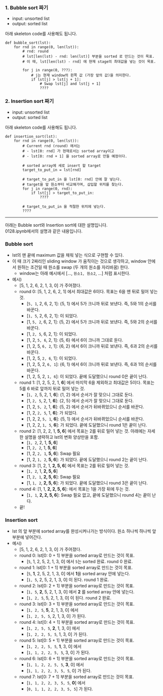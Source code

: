 ### 1. Bubble sort 짜기
- input: unsorted list
- output: sorted list

아래 skeleton code를 사용해도 됩니다.
```
def bubble_sort(lst):
    for rnd in range(0, len(lst)):
        # rnd: round
        # lst[len(lst) - rnd: len(lst)] 부분을 sorted 로 만드는 것이 목표.
        # 이 때, lst[len(lst) - rnd] 에 현재 stage의 최대값을 넣는 것이 목표.
        
        for j in range(0, ???):
            # j는 현재 window의 왼쪽 값 (가장 앞의 값)을 의미한다.            
            if lst[j] > lst[j + 1]:
                # Swap lst[j] and lst[j + 1]
                ????
```

### 2. Insertion sort 짜기
- input: unsorted list
- output: sorted list

아래 skeleton code를 사용해도 됩니다.
```
def insertion_sort(lst):
    for rnd in range(0, len(lst)):
        # Current rnd (round) 에서는
        # - lst[0: rnd] 가 현재로서는 sorted array이고
        # - lst[0: rnd + 1] 을 sorted array로 만들 예정이다.
        
        # sorted array에 새로 insert 할 target
        target_to_put_in = lst[rnd]
        
        # target_to_put_in 을 lst[0: rnd] 안에 잘 넣는다.
        # target을 앞 원소부터 비교해가며, 삽입할 위치를 찾는다.
        for j in range(0, rnd):
            if lst[j] > target_to_put_in:
                ????
        
        # target_to_put_in 을 적절한 위치에 넣는다.
        ????
```


***
아래는 Bubble sort와 Insertion sort에 대한 설명입니다.<br>
0128.ipynb에서의 설명과 같은 내용입니다.<br>

### Bubble sort
- lst의 맨 끝에 maximum 값을 채워 넣는 식으로 구현할 수 있다.
- 이 때 크기 2짜리인 sliding window 가 움직이는 것으로 생각하고, window 안에서 원하는 조건일 때 원소를 swap (두 개의 원소를 자리바꿈) 한다.
    - window는 아래 예시에서 [..., ```원소1, 원소2```, ...] 처럼 표시한다.
- 예시) 
    + [5, 1, 2, 6, 2, 1, 3, 0] 가 주어졌다. 
    + round 0: [5, 1, 2, 6, 2, 1] 에서 최대값은 6이다. 목표는 6을 맨 뒤로 밀어 넣는 것.
        * [```5, 1```, 2, 6, 2, 1]: {5, 1} 에서 5가 크니까 뒤로 보낸다. 즉, 5와 1의 순서를 바꾼다.
        * [```1, 5```, 2, 6, 2, 1]: 이 되었다.
        * [1, ```5, 2```, 6, 2, 1]: {5, 2} 에서 5가 크니까 뒤로 보낸다. 즉, 5와 2의 순서를 바꾼다.
        * [1, ```2, 5```, 6, 2, 1]: 이 되었다.
        * [1, 2, ```5, 6```, 2, 1]: {5, 6} 에서 6이 크니까 그대로 둔다.
        * [1, 2, 5, ```6, 2```, 1]: {6, 2} 에서 6이 크니까 뒤로 보낸다. 즉, 6과 2의 순서를 바꾼다.
        * [1, 2, 5, ```2, 6```, 1]: 이 되었다.
        * [1, 2, 5, 2, ```6, 1```]: {6, 1} 에서 6이 크니까 뒤로 보낸다. 즉, 6과 1의 순서를 바꾼다.
        * [1, 2, 5, 2, ```1, 6```]: 이 되었다. 끝에 도달했으니 round 0은 끝이 난다.
    + round 1: [1, 2, 5, 2, 1, **6**] 에서 마지막 6을 제외하고 최대값은 5이다. 목표는 5를 6 바로 앞까지 뒤로 밀어 넣는 것.
        * [```1, 2```, 5, 2, 1, **6**]: {1, 2} 에서 순서가 잘 맞으니 그대로 둔다.
        * [1, ```2, 5```, 2, 1, **6**]: {2, 5} 에서 순서가 잘 맞으니 그대로 둔다.
        * [1, 2, ```5, 2```, 1, **6**]: {5, 2} 에서 순서가 뒤바뀌었으니 순서를 바꾼다.
        * [1, 2, ```2, 5```, 1, **6**]: 가 되었다.
        * [1, 2, 2, ```5, 1```, **6**]: {5, 1} 에서 순서가 뒤바뀌었으니 순서를 바꾼다.
        * [1, 2, 2, ```1, 5```, **6**]: 가 되었다. 끝에 도달했으니 round 1은 끝이 난다.
    + round 2: [1, 2, 2, 1, **5, 6**] 에서 목표는 2를 뒤로 밀어 넣는 것. 아래에는 자세한 설명을 생략하고 lst의 변화 양상만을 포함. 
        * [```1, 2```, 2, 1, **5, 6**]
        * [1, ```2, 2```, 1, **5, 6**]
        * [1, 2, ```2, 1```, **5, 6**]: Swap 필요
        * [1, 2, ```1, 2```, **5, 6**]: 가 되었다. 끝에 도달했으니 round 2는 끝이 난다.
    + round 3: [1, 2, 1, **2, 5, 6**] 에서 목표는 2를 뒤로 밀어 넣는 것.
        * [```1, 2```, 1, **2, 5, 6**]
        * [1, ```2, 1```, **2, 5, 6**]: Swap 필요
        * [1, ```1, 2```, **2, 5, 6**]: 가 되었다. 끝에 도달했으니 round 3은 끝이 난다.
    + round 4: [1, 1, **2, 2, 5, 6**]: 에서 목표는 1을 가장 뒤에 두는 것.
        * [```1, 1```, **2, 2, 5, 6**]: Swap 필요 없고, 끝에 도달했으니 round 4는 끝이 난다.
    + 끝!
    
### Insertion sort
- lst 의 앞 부분에 sorted array를 완성시켜나가는 방식이다. 원소 하나씩 하나씩 앞 부분에 넣어간다.
- 예시) 
    + [5, 1, 2, 6, 2, 1, 3, 0] 가 주어졌다. 
    + round 0: lst[0: 0 + 1] 부분을 sorted array로 만드는 것이 목표.
        - [```5```, 1, 2, 5, 2, 1, 3, 0] 에서 ```5```는 sorted 완료. round 0 완료.
    + round 1: lst[0: 1 + 1] 부분을 sorted array로 만드는 것이 목표.
        - [```5```, **1**, 2, 5, 2, 1, 3, 0] 에서 **1**을 sorted array 안에 넣는다.
        - [```1, 5```, 2, 5, 2, 1, 3, 0] 이 된다. round 1 완료.
    + round 2: lst[0: 2 + 1] 부분을 sorted array로 만드는 것이 목표.
        - [```1, 5```, **2**, 5, 2, 1, 3, 0] 에서 **2** 를 sorted array 안에 넣는다.
        - [```1, 2, 5```, 5, 2, 1, 3, 0] 이 된다. round 2 완료.
    + round 3: lst[0: 3 + 1] 부분을 sorted array로 만드는 것이 목표.
        - [```1, 2, 5```, **5**, 2, 1, 3, 0] 에서
        - [```1, 2, 5, 5```, 2, 1, 3, 0] 가 된다.
    + round 4: lst[0: 4 + 1] 부분을 sorted array로 만드는 것이 목표.
        - [```1, 2, 5, 5```, **2**, 1, 3, 0] 에서
        - [```1, 2, 2, 5, 5```, 1, 3, 0] 가 된다.
    + round 5: lst[0: 5 + 1] 부분을 sorted array로 만드는 것이 목표.
        - [```1, 2, 2, 5, 5```, **1**, 3, 0] 에서
        - [```1, 1, 2, 2, 5, 5```, 3, 0] 가 된다.
    + round 6: lst[0: 6 + 1] 부분을 sorted array로 만드는 것이 목표.
        - [```1, 1, 2, 2, 5, 5```, **3**, 0] 에서
        - [```1, 1, 2, 2, 3, 5, 5```, 0] 가 된다.
    + round 7: lst[0: 7 + 1] 부분을 sorted array로 만드는 것이 목표.
        - [```1, 1, 2, 2, 3, 5, 5```, **0**] 에서
        - [```0, 1, 1, 2, 2, 3, 5, 5```] 가 된다.
